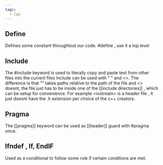 ```yaml
---
tags:
  - Cpp
---
```

## Define
Defines some constant throughtout our code. \#define , use it a top level
## Include
The \#include keyword is used to literally copy and paste text from other files into the current files
Include can be used with " " and <>. The difference is that "" takes paths relative to the path of the file and <> doesnt, the file just has to be inside one of the [[include directories]] , which can be setup for convenience. 
For example \<iostream\> is a header file , it just doesnt have the .h extension per choice of the c++ creators.
## Pragma
The [[pragma]] keyword can be used as  [[header]]  guard with \#pragma once.
## Ifndef , If, EndIF
Used as a conditional to follow some rule if certain conditions are met.